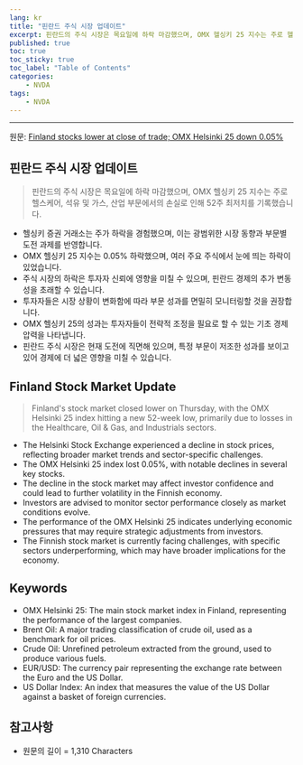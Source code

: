 ```yaml
---
lang: kr
title: "핀란드 주식 시장 업데이트"
excerpt: 핀란드의 주식 시장은 목요일에 하락 마감했으며, OMX 헬싱키 25 지수는 주로 헬스케어, 석유 및 가스, 산업 부문에서의 손실로 인해 52주 최저치를 기록했습니다.
published: true
toc: true
toc_sticky: true
toc_label: "Table of Contents"
categories:
    - NVDA
tags:
    - NVDA
---
```


---

  원문: [Finland stocks lower at close of trade; OMX Helsinki 25 down 0.05%](https://www.investing.com/news/stock-market-news/finland-stocks-lower-at-close-of-trade-omx-helsinki-25-down-005-3789151)

## 핀란드 주식 시장 업데이트

> 핀란드의 주식 시장은 목요일에 하락 마감했으며, OMX 헬싱키 25 지수는 주로 헬스케어, 석유 및 가스, 산업 부문에서의 손실로 인해 52주 최저치를 기록했습니다.


- 헬싱키 증권 거래소는 주가 하락을 경험했으며, 이는 광범위한 시장 동향과 부문별 도전 과제를 반영합니다.
- OMX 헬싱키 25 지수는 0.05% 하락했으며, 여러 주요 주식에서 눈에 띄는 하락이 있었습니다.
- 주식 시장의 하락은 투자자 신뢰에 영향을 미칠 수 있으며, 핀란드 경제의 추가 변동성을 초래할 수 있습니다.
- 투자자들은 시장 상황이 변화함에 따라 부문 성과를 면밀히 모니터링할 것을 권장합니다.
- OMX 헬싱키 25의 성과는 투자자들이 전략적 조정을 필요로 할 수 있는 기초 경제 압력을 나타냅니다.
- 핀란드 주식 시장은 현재 도전에 직면해 있으며, 특정 부문이 저조한 성과를 보이고 있어 경제에 더 넓은 영향을 미칠 수 있습니다.

## Finland Stock Market Update

> Finland's stock market closed lower on Thursday, with the OMX Helsinki 25 index hitting a new 52-week low, primarily due to losses in the Healthcare, Oil & Gas, and Industrials sectors.


- The Helsinki Stock Exchange experienced a decline in stock prices, reflecting broader market trends and sector-specific challenges.
- The OMX Helsinki 25 index lost 0.05%, with notable declines in several key stocks.
- The decline in the stock market may affect investor confidence and could lead to further volatility in the Finnish economy.
- Investors are advised to monitor sector performance closely as market conditions evolve.
- The performance of the OMX Helsinki 25 indicates underlying economic pressures that may require strategic adjustments from investors.
- The Finnish stock market is currently facing challenges, with specific sectors underperforming, which may have broader implications for the economy.

## Keywords

- OMX Helsinki 25: The main stock market index in Finland, representing the performance of the largest companies.
- Brent Oil: A major trading classification of crude oil, used as a benchmark for oil prices.
- Crude Oil: Unrefined petroleum extracted from the ground, used to produce various fuels.
- EUR/USD: The currency pair representing the exchange rate between the Euro and the US Dollar.
- US Dollar Index: An index that measures the value of the US Dollar against a basket of foreign currencies.

## 참고사항

- 원문의 길이 = 1,310 Characters

